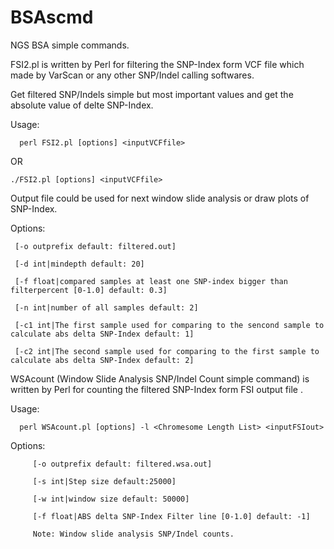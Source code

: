 # BSAscmd
NGS BSA simple commands.

FSI2.pl is written by Perl for filtering the SNP-Index form VCF file which made by VarScan or any other SNP/Indel calling softwares.

Get filtered SNP/Indels simple but most important values and get the absolute value of delte SNP-Index.

   Usage: 
   
      perl FSI2.pl [options] <inputVCFfile>

   OR 
    
    ./FSI2.pl [options] <inputVCFfile>
   
 Output file could be used for next window slide analysis or draw plots of SNP-Index.
 
 Options:
 
     [-o outprefix default: filtered.out]
	 
	 [-d int|mindepth default: 20]
	 
	 [-f float|compared samples at least one SNP-index bigger than filterpercent [0-1.0] default: 0.3]
	 
	 [-n int|number of all samples default: 2]
	 
	 [-c1 int|The first sample used for comparing to the sencond sample to calculate abs delta SNP-Index default: 1]
	 
	 [-c2 int|The second sample used for comparing to the first sample to calculate abs delta SNP-Index default: 2]



WSAcount (Window Slide Analysis SNP/Indel Count simple command) 
is written by Perl for counting the filtered SNP-Index form FSI output file .

Usage:

      perl WSAcount.pl [options] -l <Chromesome Length List> <inputFSIout>

Options:

         [-o outprefix default: filtered.wsa.out]

         [-s int|Step size default:25000]

         [-w int|window size default: 50000]

         [-f float|ABS delta SNP-Index Filter line [0-1.0] default: -1]

         Note: Window slide analysis SNP/Indel counts.
         
         
